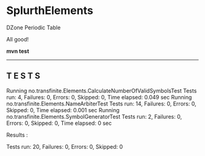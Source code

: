 # SplurthElements
DZone Periodic Table

All good!

**mvn test**

-------------------------------------------------------
 T E S T S
-------------------------------------------------------
Running no.transfinite.Elements.CalculateNumberOfValidSymbolsTest
Tests run: 4, Failures: 0, Errors: 0, Skipped: 0, Time elapsed: 0.049 sec
Running no.transfinite.Elements.NameArbiterTest
Tests run: 14, Failures: 0, Errors: 0, Skipped: 0, Time elapsed: 0.001 sec
Running no.transfinite.Elements.SymbolGeneratorTest
Tests run: 2, Failures: 0, Errors: 0, Skipped: 0, Time elapsed: 0 sec

Results :

Tests run: 20, Failures: 0, Errors: 0, Skipped: 0
